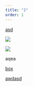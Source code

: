 ```yaml
---
title: "2"
order: 1
---
```


[asd](asd)

![](./asd.png)

![](./aasdsd1.png)

<drawio path="./q132123we.svg" title="qwe"/>

aqea

[box](asdasd.123)



[awdasd](null)

<icon code="010"/>
